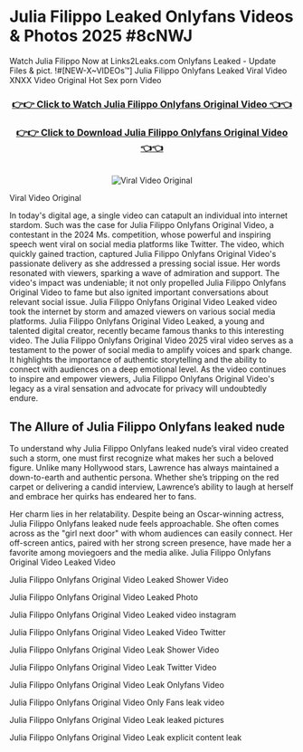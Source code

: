 # Julia Filippo Leaked Onlyfans Videos & Photos 2025 #8cNWJ

Watch Julia Filippo Now at Links2Leaks.com Onlyfans Leaked - Update Files & pict. !#[NEW-X~VIDEOs™] Julia Filippo Onlyfans Leaked Viral Video XNXX Video Original Hot Sex porn Video
<br>
<div align="center">
<h3><a href="https://links2leaks.com/juliafilippo" rel="nofollow">👉👉 Click to Watch Julia Filippo Onlyfans Original Video 👈👈</a></h3>
<h3><a href="https://links2leaks.com/juliafilippo" rel="nofollow">👉👉 Click to Download Julia Filippo Onlyfans Original Video 👈👈</a></h3>
<br>
<a href="https://links2leaks.com/juliafilippo" rel="nofollow"><img src="https://i.ibb.co/Gkj2r4b/banner.png" alt="Viral Video Original" style="max-width: 100%; display: inline-block;" data-target="animated-image.originalImage"></a>
</div>

Viral Video Original

In today's digital age, a single video can catapult an individual into internet stardom. Such was the case for Julia Filippo Onlyfans Original Video, a contestant in the 2024 Ms. competition, whose powerful and inspiring speech went viral on social media platforms like Twitter.
The video, which quickly gained traction, captured Julia Filippo Onlyfans Original Video's passionate delivery as she addressed a pressing social issue. Her words resonated with viewers, sparking a wave of admiration and support. The video's impact was undeniable; it not only propelled Julia Filippo Onlyfans Original Video to fame but also ignited important conversations about relevant social issue.
Julia Filippo Onlyfans Original Video Leaked video took the internet by storm and amazed viewers on various social media platforms. Julia Filippo Onlyfans Original Video Leaked, a young and talented digital creator, recently became famous thanks to this interesting video.
The Julia Filippo Onlyfans Original Video 2025 viral video serves as a testament to the power of social media to amplify voices and spark change. It highlights the importance of authentic storytelling and the ability to connect with audiences on a deep emotional level. As the video continues to inspire and empower viewers, Julia Filippo Onlyfans Original Video's legacy as a viral sensation and advocate for privacy will undoubtedly endure.

<h2>The Allure of Julia Filippo Onlyfans leaked nude</h2>


To understand why Julia Filippo Onlyfans leaked nude’s viral video created such a storm, one must first recognize what makes her such a beloved figure. Unlike many Hollywood stars, Lawrence has always maintained a down-to-earth and authentic persona. Whether she’s tripping on the red carpet or delivering a candid interview, Lawrence’s ability to laugh at herself and embrace her quirks has endeared her to fans.

Her charm lies in her relatability. Despite being an Oscar-winning actress, Julia Filippo Onlyfans leaked nude feels approachable. She often comes across as the "girl next door" with whom audiences can easily connect. Her off-screen antics, paired with her strong screen presence, have made her a favorite among moviegoers and the media alike.
Julia Filippo Onlyfans Original Video Leaked Video

Julia Filippo Onlyfans Original Video Leaked Shower Video

Julia Filippo Onlyfans Original Video Leaked Photo

Julia Filippo Onlyfans Original Video Leaked video instagram

Julia Filippo Onlyfans Original Video Leaked Video Twitter

Julia Filippo Onlyfans Original Video Leak Shower Video

Julia Filippo Onlyfans Original Video Leak Twitter Video

Julia Filippo Onlyfans Original Video Leak Onlyfans Video

Julia Filippo Onlyfans Original Video Only Fans leak video

Julia Filippo Onlyfans Original Video Leak leaked pictures

Julia Filippo Onlyfans Original Video Leak explicit content leak